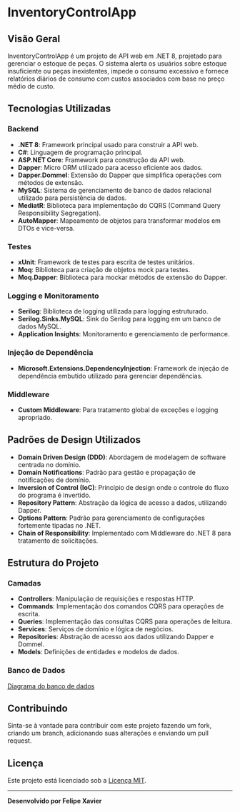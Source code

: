 # InventoryControlApp

## Visão Geral

InventoryControlApp é um projeto de API web em .NET 8, projetado para gerenciar o estoque de peças. O sistema alerta os usuários sobre estoque insuficiente ou peças inexistentes, impede o consumo excessivo e fornece relatórios diários de consumo com custos associados com base no preço médio de custo.

## Tecnologias Utilizadas

### Backend

- **.NET 8**: Framework principal usado para construir a API web.
- **C#**: Linguagem de programação principal.
- **ASP.NET Core**: Framework para construção da API web.
- **Dapper**: Micro ORM utilizado para acesso eficiente aos dados.
- **Dapper.Dommel**: Extensão do Dapper que simplifica operações com métodos de extensão.
- **MySQL**: Sistema de gerenciamento de banco de dados relacional utilizado para persistência de dados.
- **MediatR**: Biblioteca para implementação do CQRS (Command Query Responsibility Segregation).
- **AutoMapper**: Mapeamento de objetos para transformar modelos em DTOs e vice-versa.

### Testes

- **xUnit**: Framework de testes para escrita de testes unitários.
- **Moq**: Biblioteca para criação de objetos mock para testes.
- **Moq.Dapper**: Biblioteca para mockar métodos de extensão do Dapper.

### Logging e Monitoramento

- **Serilog**: Biblioteca de logging utilizada para logging estruturado.
- **Serilog.Sinks.MySQL**: Sink do Serilog para logging em um banco de dados MySQL.
- **Application Insights**: Monitoramento e gerenciamento de performance.

### Injeção de Dependência

- **Microsoft.Extensions.DependencyInjection**: Framework de injeção de dependência embutido utilizado para gerenciar dependências.

### Middleware

- **Custom Middleware**: Para tratamento global de exceções e logging apropriado.

## Padrões de Design Utilizados

- **Domain Driven Design (DDD)**: Abordagem de modelagem de software centrada no domínio.
- **Domain Notifications**: Padrão para gestão e propagação de notificações de domínio.
- **Inversion of Control (IoC)**: Princípio de design onde o controle do fluxo do programa é invertido.
- **Repository Pattern**: Abstração da lógica de acesso a dados, utilizando Dapper.
- **Options Pattern**: Padrão para gerenciamento de configurações fortemente tipadas no .NET.
- **Chain of Responsibility**: Implementado com Middleware do .NET 8 para tratamento de solicitações.

## Estrutura do Projeto

### Camadas

- **Controllers**: Manipulação de requisições e respostas HTTP.
- **Commands**: Implementação dos comandos CQRS para operações de escrita.
- **Queries**: Implementação das consultas CQRS para operações de leitura.
- **Services**: Serviços de domínio e lógica de negócios.
- **Repositories**: Abstração de acesso aos dados utilizando Dapper e Dommel.
- **Models**: Definições de entidades e modelos de dados.
  
### Banco de Dados
[Diagrama do banco de dados](BancoDeDados/README.md)

## Contribuindo

Sinta-se à vontade para contribuir com este projeto fazendo um fork, criando um branch, adicionando suas alterações e enviando um pull request.

## Licença

Este projeto está licenciado sob a [Licença MIT](https://opensource.org/licenses/MIT).

---

**Desenvolvido por Felipe Xavier**
